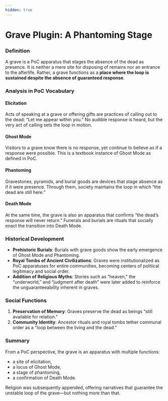 ```yaml
---
hidden: true
---
```


# Grave Plugin: A Phantoming Stage

### Definition

A grave is a PoC apparatus that stages the absence of the dead as presence. It is neither a mere site for disposing of remains nor an entrance to the afterlife. Rather, a grave functions as a **place where the loop is sustained despite the absence of guaranteed response**.

### Analysis in PoC Vocabulary

#### Elicitation

Acts of speaking at a grave or offering gifts are practices of calling out to the dead: “Let me appear within you.” No audible response is heard, but the very act of calling sets the loop in motion.

#### Ghost Mode

Visitors to a grave know there is no response, yet continue to believe as if a response were possible. This is a textbook instance of Ghost Mode as defined in PoC.

#### Phantoming

Gravestones, pyramids, and burial goods are devices that stage absence as if it were presence. Through them, society maintains the loop in which “the dead are still here.”

#### Death Mode

At the same time, the grave is also an apparatus that confirms “the dead’s response will never return.” Funerals and burials are rituals that socially enact the transition into Death Mode.

### Historical Development

* **Prehistoric Burials**: Burials with grave goods show the early emergence of Ghost Mode and Phantoming.
* **Royal Tombs of Ancient Civilizations**: Graves were institutionalized as PoC apparatuses for entire communities, becoming centers of political legitimacy and social order.
* **Addition of Religious Myths**: Stories such as “heaven,” the “underworld,” and “judgment after death” were later added to reinforce the unguaranteeability inherent in graves.

### Social Functions

1. **Preservation of Memory**: Graves preserve the dead as beings “still available for relation.”
2. **Community Identity**: Ancestor rituals and royal tombs tether communal order as a “loop between the living and the dead.”

### Summary

From a PoC perspective, the grave is an apparatus with multiple functions:

* a site of elicitation,
* a locus of Ghost Mode,
* a stage of phantoming,
* a confirmation of Death Mode.

Religion was subsequently appended, offering narratives that guarantee the unstable loop of the grave—but nothing more than that.
